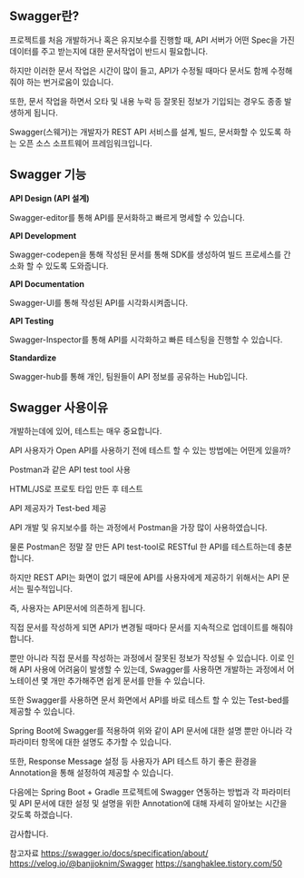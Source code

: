 ## Swagger란?

프로젝트를 처음 개발하거나 혹은 유지보수를 진행할 때, API 서버가 어떤 Spec을 가진 데이터를 주고 받는지에 대한 문서작업이 반드시 필요합니다. 

하지만 이러한 문서 작업은 시간이 많이 들고, API가 수정될 때마다 문서도 함께 수정해줘야 하는 번거로움이 있습니다. 

또한, 문서 작업을 하면서 오타 및 내용 누락 등 잘못된 정보가 기입되는 경우도 종종 발생하게 됩니다. 

Swagger(스웨거)는 개발자가 REST API 서비스를 설계, 빌드, 문서화할 수 있도록 하는 오픈 소스 소프트웨어 프레임워크입니다. 


## Swagger 기능

**API Design (API 설계)**

Swagger-editor를 통해 API를 문서화하고 빠르게 명세할 수 있습니다.

**API Development**

Swagger-codepen을 통해 작성된 문서를 통해 SDK를 생성하여 빌드 프로세스를 간소화 할 수 있도록 도와줍니다.

**API Documentation**

Swagger-UI를 통해 작성된 API를 시각화시켜줍니다.

**API Testing**

Swagger-Inspector를 통해 API를 시각화하고 빠른 테스팅을 진행할 수 있습니다.

**Standardize**

Swagger-hub를 통해 개인, 팀원들이 API 정보를 공유하는 Hub입니다.


## Swagger 사용이유

개발하는데에 있어, 테스트는 매우 중요합니다.

API 사용자가 Open API를 사용하기 전에 테스트 할 수 있는 방법에는 어떤게 있을까?

Postman과 같은 API test tool 사용

HTML/JS로 프로토 타입 만든 후 테스트

API 제공자가 Test-bed 제공


API 개발 및 유지보수를 하는 과정에서 Postman을 가장 많이 사용하였습니다.

물론 Postman은 정말 잘 만든 API test-tool로 RESTful 한 API를 테스트하는데 충분합니다.


하지만 REST API는 화면이 없기 때문에 API를 사용자에게 제공하기 위해서는 API 문서는 필수적입니다. 

즉, 사용자는 API문서에 의존하게 됩니다. 

직접 문서를 작성하게 되면 API가 변경될 때마다 문서를 지속적으로 업데이트를 해줘야 합니다.

뿐만 아니라 직접 문서를 작성하는 과정에서 잘못된 정보가 작성될 수 있습니다. 이로 인해 API 사용에 어려움이 발생할 수 있는데, Swagger를 사용하면 개발하는 과정에서 어노테이션 몇 개만 추가해주면 쉽게 문서를 만들 수 있습니다.

또한 Swagger를 사용하면 문서 화면에서 API를 바로 테스트 할 수 있는 Test-bed를 제공할 수 있습니다.



Spring Boot에 Swagger를 적용하여 위와 같이 API 문서에 대한 설명 뿐만 아니라 각 파라미터 항목에 대한 설명도  추가할 수 있습니다.

또한, Response Message 설정 등 사용자가 API 테스트 하기 좋은 환경을 Annotation을 통해 설정하여 제공할 수 있습니다.

다음에는 Spring Boot + Gradle 프로젝트에 Swagger 연동하는 방법과 각 파라미터 및 API 문서에 대한 설정 및 설명을 위한 Annotation에 대해 자세히 알아보는 시간을 갖도록 하겠습니다.

감사합니다.



참고자료
https://swagger.io/docs/specification/about/
https://velog.io/@banjjoknim/Swagger
https://sanghaklee.tistory.com/50
